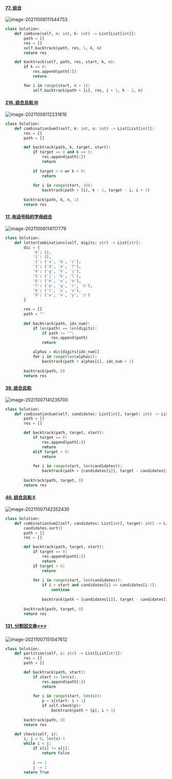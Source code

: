 #### [77. 组合](https://leetcode-cn.com/problems/combinations/)

![image-20211006111544753](figs/image-20211006111544753.png)

```python
class Solution:
    def combine(self, n: int, k: int) -> List[List[int]]:
        path = []
        res = []
        self.backtrack(path, res, 1, k, n)
        return res

    def backtrack(self, path, res, start, k, n):
        if k == 0:
            res.append(path[:])
            return

        for i in range(start, n + 1):
            self.backtrack(path + [i], res, i + 1, k - 1, n)
```

#### [216. 组合总和 III](https://leetcode-cn.com/problems/combination-sum-iii/)

![image-20211006112231616](figs/image-20211006112231616.png)

```python
class Solution:
    def combinationSum3(self, k: int, n: int) -> List[List[int]]:
        res = []
        path = []

        def backtrack(path, k, target, start):
            if target == 0 and k == 0:
                res.append(path[:])
                return 
            
            if target < 0 or k < 0:
                return
            
            for i in range(start, 10):
                backtrack(path + [i], k - 1, target - i, i + 1)
        
        backtrack(path, k, n, 1)
        return res
```

#### [17. 电话号码的字母组合](https://leetcode-cn.com/problems/letter-combinations-of-a-phone-number/)

![image-20211006114117779](figs/image-20211006114117779.png)

```python
class Solution:
    def letterCombinations(self, digits: str) -> List[str]:
        dic = {
            '0': (),
            '1': (),
            '2': ('a', 'b', 'c'),
            '3': ('d', 'e', 'f'),
            '4': ('g', 'h', 'i'),
            '5': ('j', 'k', 'l'),
            '6': ('m', 'n', 'o'),
            '7': ('p', 'q', 'r', 's'),
            '8': ('t', 'u', 'v'),
            '9': ('w', 'x', 'y', 'z')
        }

        res = []
        path = ""
        
        def backtrack(path, idx_num):
            if len(path) == len(digits):
                if path != "":
                    res.append(path)
                return

            alphas = dic[digits[idx_num]]
            for i in range(len(alphas)):
                backtrack(path + alphas[i], idx_num + 1)
        
        backtrack(path, 0)
        return res
```

#### [39. 组合总和](https://leetcode-cn.com/problems/combination-sum/)

![image-20211007141235700](figs/image-20211007141235700.png)

```python
class Solution:
    def combinationSum(self, candidates: List[int], target: int) -> List[List[int]]:
        path = []
        res = []

        def backtrack(path, target, start):
            if target == 0:
                res.append(path[:])
                return
            elif target < 0:
                return
            
            for i in range(start, len(candidates)):
                backtrack(path + [candidates[i]], target - candidates[i], i)
        
        backtrack(path, target, 0)
        return res
```

#### [40. 组合总和 II](https://leetcode-cn.com/problems/combination-sum-ii/)

![image-20211007142352430](figs/image-20211007142352430.png)

```python
class Solution:
    def combinationSum2(self, candidates: List[int], target: int) -> List[List[int]]:
        candidates.sort()
        path = []
        res = []

        def backtrack(path, target, start):
            if target == 0:
                res.append(path[:])
                return
            if target < 0:
                return
            
            for i in range(start, len(candidates)):
                if i > start and candidates[i] == candidates[i-1]:
                    continue
                
                backtrack(path + [candidates[i]], target - candidates[i], i + 1)
        
        backtrack(path, target, 0)
        return res
```

#### [131. 分割回文串:star::star::star:](https://leetcode-cn.com/problems/palindrome-partitioning/)

![image-20211007151047612](figs/image-20211007151047612.png)

```python
class Solution:
    def partition(self, s: str) -> List[List[str]]:
        res = []
        path = []

        def backtrack(path, start):
            if start >= len(s):
                res.append(path[:])
                return
            
            for i in range(start, len(s)):
                p = s[start: i + 1]
                if self.check(p):
                    backtrack(path + [p], i + 1)
        
        backtrack(path, 0)
        return res

    def check(self, s):
        i, j = 0, len(s)-1
        while i < j:
            if s[i] != s[j]:
                return False
            
            i += 1
            j -= 1
        return True
```

